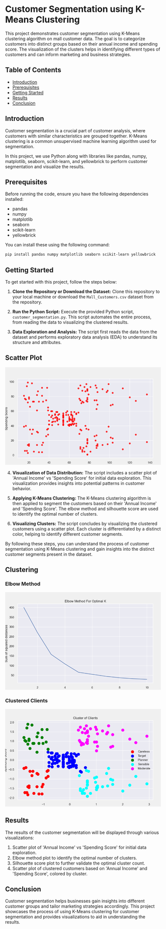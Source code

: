 # Customer Segmentation using K-Means Clustering

This project demonstrates customer segmentation using K-Means clustering algorithm on mall customer data. The goal is to categorize customers into distinct groups based on their annual income and spending score. The visualization of the clusters helps in identifying different types of customers and can inform marketing and business strategies.

## Table of Contents

- [Introduction](#introduction)
- [Prerequisites](#prerequisites)
- [Getting Started](#getting-started)
- [Results](#results)
- [Conclusion](#conclusion)

## Introduction

Customer segmentation is a crucial part of customer analysis, where customers with similar characteristics are grouped together. K-Means clustering is a common unsupervised machine learning algorithm used for segmentation.

In this project, we use Python along with libraries like pandas, numpy, matplotlib, seaborn, scikit-learn, and yellowbrick to perform customer segmentation and visualize the results.

## Prerequisites

Before running the code, ensure you have the following dependencies installed:

- pandas
- numpy
- matplotlib
- seaborn
- scikit-learn
- yellowbrick

You can install these using the following command:

```bash
pip install pandas numpy matplotlib seaborn scikit-learn yellowbrick
```

## Getting Started

To get started with this project, follow the steps below:

1. **Clone the Repository or Download the Dataset:** Clone this repository to your local machine or download the `Mall_Customers.csv` dataset from the repository.

2. **Run the Python Script:** Execute the provided Python script, `customer_segmentation.py`. This script automates the entire process, from reading the data to visualizing the clustered results.

3. **Data Exploration and Analysis:** The script first reads the data from the dataset and performs exploratory data analysis (EDA) to understand its structure and attributes.

## Scatter Plot
![Scatter Plot](scatter_plot.png)

4. **Visualization of Data Distribution:** The script includes a scatter plot of 'Annual Income' vs 'Spending Score' for initial data exploration. This visualization provides insights into potential patterns in customer behavior.

5. **Applying K-Means Clustering:** The K-Means clustering algorithm is then applied to segment the customers based on their 'Annual Income' and 'Spending Score'. The elbow method and silhouette score are used to identify the optimal number of clusters.

6. **Visualizing Clusters:** The script concludes by visualizing the clustered customers using a scatter plot. Each cluster is differentiated by a distinct color, helping to identify different customer segments.

By following these steps, you can understand the process of customer segmentation using K-Means clustering and gain insights into the distinct customer segments present in the dataset.
## Clustering

### Elbow Method
![Elbow Method](elbow_plot.png)

### Clustered Clients
![Clustered Clients](clustered_clients.png)

## Results

The results of the customer segmentation will be displayed through various visualizations:

1. Scatter plot of 'Annual Income' vs 'Spending Score' for initial data exploration.
2. Elbow method plot to identify the optimal number of clusters.
3. Silhouette score plot to further validate the optimal cluster count.
4. Scatter plot of clustered customers based on 'Annual Income' and 'Spending Score', colored by cluster.

## Conclusion
Customer segmentation helps businesses gain insights into different customer groups and tailor marketing strategies accordingly. This project showcases the process of using K-Means clustering for customer segmentation and provides visualizations to aid in understanding the results.